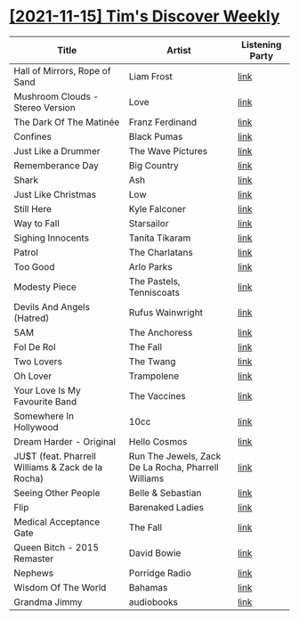 # [[2021-11-15] Tim's Discover Weekly](https://open.spotify.com/user/zachthehammer/playlist/37e9l6DocAgINYf8YCaoyg)

| Title | Artist | Listening Party |
| --- | --- | --- |
| Hall of Mirrors, Rope of Sand | Liam Frost | [link](https://timstwitterlisteningparty.com/pages/replay/feed_600.html) |
| Mushroom Clouds - Stereo Version | Love | [link](https://timstwitterlisteningparty.com/pages/replay/feed_652.html) |
| The Dark Of The Matinée | Franz Ferdinand | [link](https://timstwitterlisteningparty.com/pages/replay/feed_31.html) |
| Confines | Black Pumas | [link](https://timstwitterlisteningparty.com/pages/replay/feed_404.html) |
| Just Like a Drummer | The Wave Pictures | [link](https://timstwitterlisteningparty.com/pages/replay/feed_197.html) |
| Rememberance Day | Big Country | [link]() |
| Shark | Ash | [link](https://timstwitterlisteningparty.com/pages/replay/feed_100.html) |
| Just Like Christmas | Low | [link](https://timstwitterlisteningparty.com/pages/replay/feed_595.html) |
| Still Here | Kyle Falconer | [link](https://timstwitterlisteningparty.com/pages/replay/feed_867.html) |
| Way to Fall | Starsailor | [link](https://timstwitterlisteningparty.com/pages/replay/feed_109.html) |
| Sighing Innocents | Tanita Tikaram | [link](https://timstwitterlisteningparty.com/pages/replay/feed_784.html) |
| Patrol | The Charlatans | [link](https://timstwitterlisteningparty.com/pages/replay/feed_102.html) |
| Too Good | Arlo Parks | [link](https://timstwitterlisteningparty.com/pages/replay/feed_642.html) |
| Modesty Piece | The Pastels, Tenniscoats | [link](https://timstwitterlisteningparty.com/pages/replay/feed_604.html) |
| Devils And Angels (Hatred) | Rufus Wainwright | [link](https://timstwitterlisteningparty.com/pages/replay/feed_314.html) |
| 5AM | The Anchoress | [link](https://timstwitterlisteningparty.com/pages/replay/feed_700.html) |
| Fol De Rol | The Fall | [link](https://timstwitterlisteningparty.com/pages/replay/feed_484.html) |
| Two Lovers | The Twang | [link](https://timstwitterlisteningparty.com/pages/replay/feed_220.html) |
| Oh Lover | Trampolene | [link](https://timstwitterlisteningparty.com/pages/replay/feed_910.html) |
| Your Love Is My Favourite Band | The Vaccines | [link](https://timstwitterlisteningparty.com/pages/replay/feed_437.html) |
| Somewhere In Hollywood | 10cc | [link](https://timstwitterlisteningparty.com/pages/replay/feed_292.html) |
| Dream Harder - Original | Hello Cosmos | [link](https://timstwitterlisteningparty.com/pages/replay/feed_635.html) |
| JU$T (feat. Pharrell Williams & Zack de la Rocha) | Run The Jewels, Zack De La Rocha, Pharrell Williams | [link](https://timstwitterlisteningparty.com/pages/replay/feed_433.html) |
| Seeing Other People | Belle & Sebastian | [link]() |
| Flip | Barenaked Ladies | [link](https://timstwitterlisteningparty.com/pages/replay/feed_856.html) |
| Medical Acceptance Gate | The Fall | [link](https://timstwitterlisteningparty.com/pages/replay/feed_480.html) |
| Queen Bitch - 2015 Remaster | David Bowie | [link]() |
| Nephews | Porridge Radio | [link](https://timstwitterlisteningparty.com/pages/replay/feed_412.html) |
| Wisdom Of The World | Bahamas | [link](https://timstwitterlisteningparty.com/pages/replay/feed_543.html) |
| Grandma Jimmy | audiobooks | [link](https://timstwitterlisteningparty.com/pages/replay/feed_353.html) |
